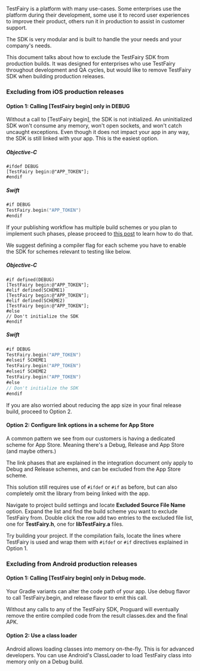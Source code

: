TestFairy is a platform with many use-cases. Some enterprises use the platform during their development, some use it to record user experiences to improve their product, others run it in production to assist in customer support. 

The SDK is very modular and is built to handle the your needs and your company's needs.

This document talks about how to exclude the TestFairy SDK from production builds. It was designed for enterprises who use TestFairy throughout development and QA cycles, but would like to remove TestFairy SDK when building production releases.

### Excluding from iOS production releases

#### Option 1: Calling [TestFairy begin] only in DEBUG

Without a call to [TestFairy begin], the SDK is not initialized. An uninitialized SDK won't consume any memory, won't open sockets, and won't catch uncaught exceptions. Even though it does not impact your app in any way, the SDK is still linked with your app. This is the easiest option.

##### Objective-C
```
#ifdef DEBUG
[TestFairy begin:@"APP_TOKEN"];
#endif
```

##### Swift
```Swift
#if DEBUG
TestFairy.begin("APP_TOKEN")
#endif
```

If your publishing workflow has multiple build schemes or you plan to implement such phases, please proceed to [this post](https://blog.testfairy.com/ios-build-schemes-explained/) to learn how to do that. 

We suggest defining a compiler flag for each scheme you have to enable the SDK for schemes relevant to testing like below.

##### Objective-C
```
#if defined(DEBUG)
[TestFairy begin:@"APP_TOKEN"];
#elif defined(SCHEME1)
[TestFairy begin:@"APP_TOKEN"];
#elif defined(SCHEME2)
[TestFairy begin:@"APP_TOKEN"];
#else
// Don't initialize the SDK
#endif
```

##### Swift
```Swift
#if DEBUG
TestFairy.begin("APP_TOKEN")
#elseif SCHEME1
TestFairy.begin("APP_TOKEN")
#elseif SCHEME2
TestFairy.begin("APP_TOKEN")
#else
// Don't initialize the SDK
#endif
```

If you are also worried about reducing the app size in your final release build, proceed to Option 2.

#### Option 2: Configure link options in a scheme for App Store

A common pattern we see from our customers is having a dedicated scheme for App Store. Meaning there's a Debug, Release and App Store (and maybe others.)

The link phases that are explained in the integration document only apply to Debug and Release schemes, and can be excluded from the App Store scheme.

This solution still requires use of `#ifdef` or `#if` as before, but can also completely omit the library from being linked with the app.

Navigate to project build settings and locate **Excluded Source File Name** option. Expand the list and find the build scheme you want to exclude TestFairy from. Double click the row add two entries to the excluded file list, one for **TestFairy.h**, one for **libTestFairy.a** files. 

Try building your project. If the compilation fails, locate the lines where TestFairy is used and wrap them with `#ifdef` or `#if` directives explained in Option 1.

### Excluding from Android production releases

#### Option 1: Calling [TestFairy begin] only in Debug mode.

Your Gradle variants can alter the code path of your app. Use debug flavor to call TestFairy.begin, and release flavor to emit this call. 

Without any calls to any of the TestFairy SDK, Proguard will eventually remove the entire compiled code from the result classes.dex and the final APK.

#### Option 2: Use a class loader

Android allows loading classes into memory on-the-fly. This is for advanced developers. You can use Android's ClassLoader to load TestFairy class into memory only on a Debug build. 



